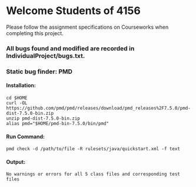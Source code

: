 # Welcome Students of 4156

Please follow the assignment specifications on Courseworks when completing this project.

### All bugs found and modified are recorded in IndividualProject/bugs.txt.

### Static bug finder: PMD

#### Installation:
    cd $HOME
    curl -OL https://github.com/pmd/pmd/releases/download/pmd_releases%2F7.5.0/pmd-dist-7.5.0-bin.zip
    unzip pmd-dist-7.5.0-bin.zip
    alias pmd="$HOME/pmd-bin-7.5.0/bin/pmd"
    
#### Run Command:
    pmd check -d /path/to/file -R rulesets/java/quickstart.xml -f text

#### Output:
    No warnings or errors for all 5 class files and corresponding test files